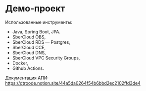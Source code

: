 # Демо-проект

Использованные инструменты:

- Java, Spring Boot, JPA.
- SberCloud OBS,
- SberCloud RDS — Postgres,
- SberCloud CCE,
- SberCloud DNS,
- SberCloud VPC Security Groups,
- Docker,
- Github Actions.

Документация АПИ: https://dtroode.notion.site/44a5da0264f54b6bbd2ec2102ffd3de4

